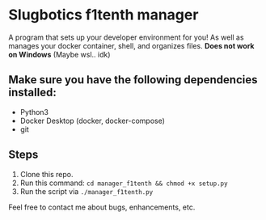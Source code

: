 # Slugbotics f1tenth manager
A program that sets up your developer environment for you! As well as manages your docker container, shell, and organizes files. **Does not work on Windows** (Maybe wsl.. idk)

## Make sure you have the following dependencies installed:
- Python3
- Docker Desktop (docker, docker-compose)
- git

## Steps
1. Clone this repo.
2. Run this command: `cd manager_f1tenth && chmod +x setup.py`
3. Run the script via `./manager_f1tenth.py`

Feel free to contact me about bugs, enhancements, etc.